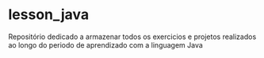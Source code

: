 # lesson_java

Repositório dedicado a armazenar todos os exercicios e projetos realizados ao longo do periodo de aprendizado com a linguagem Java
